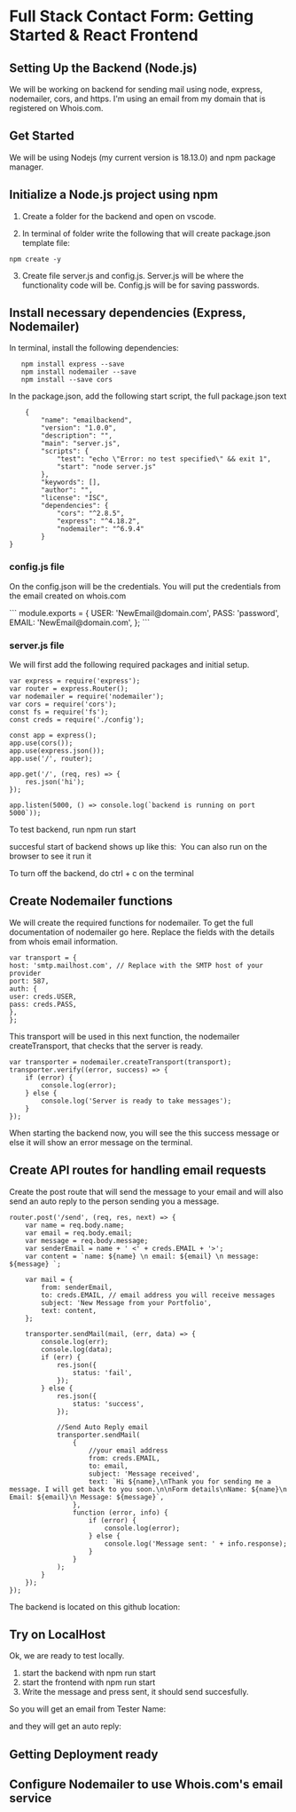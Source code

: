 # Full Stack Contact Form: Getting Started & React Frontend

## Setting Up the Backend (Node.js)

We will be working on backend for sending mail using node, express, nodemailer, cors, and https.
I'm using an email from my domain that is registered on Whois.com.

## Get Started

We will be using Nodejs (my current version is 18.13.0) and npm package manager.

## Initialize a Node.js project using npm

1. Create a folder for the backend and open on vscode.

2. In terminal of folder write the following that will create package.json template file:

```
npm create -y
```

3. Create file server.js and config.js. Server.js will be where the functionality code will be. Config.js will be for saving passwords.
   <insert image of the file breakdown>

## Install necessary dependencies (Express, Nodemailer)

In terminal, install the following dependencies:

```
   npm install express --save
   npm install nodemailer --save
   npm install --save cors
```

In the package.json, add the following start script, the full package.json text

```
	{
	    "name": "emailbackend",
	    "version": "1.0.0",
	    "description": "",
	    "main": "server.js",
	    "scripts": {
	        "test": "echo \"Error: no test specified\" && exit 1",
	        "start": "node server.js"
	    },
	    "keywords": [],
	    "author": "",
	    "license": "ISC",
	    "dependencies": {
	        "cors": "^2.8.5",
	        "express": "^4.18.2",
	        "nodemailer": "^6.9.4"
	    }
}
```

### config.js file

On the config.json will be the credentials. You will put the credentials from the email created on whois.com

<pic of the whois information>
```
	module.exports = {
	    USER: 'NewEmail@domain.com',
	    PASS: 'password',
	    EMAIL: 'NewEmail@domain.com',
    };
```

### server.js file

We will first add the following required packages and initial setup.

```
var express = require('express');
var router = express.Router();
var nodemailer = require('nodemailer');
var cors = require('cors');
const fs = require('fs');
const creds = require('./config');

const app = express();
app.use(cors());
app.use(express.json());
app.use('/', router);

app.get('/', (req, res) => {
	res.json('hi');
});

app.listen(5000, () => console.log(`backend is running on port 5000`));
```

To test backend, run npm run start

succesful start of backend shows up like this:
<image of the backend on terminal>
You can also run on the browser to see it run it
<image if browser with localhost:5000 that says hi>

To turn off the backend, do ctrl + c on the terminal

## Create Nodemailer functions

We will create the required functions for nodemailer. To get the full documentation of nodemailer go here. Replace the fields with the details from whois email information.

```
var transport = {
host: 'smtp.mailhost.com', // Replace with the SMTP host of your provider
port: 587,
auth: {
user: creds.USER,
pass: creds.PASS,
},
};
```

This transport will be used in this next function, the nodemailer createTransport, that checks that the server is ready.

```
var transporter = nodemailer.createTransport(transport);
transporter.verify((error, success) => {
	if (error) {
		console.log(error);
	} else {
		console.log('Server is ready to take messages');
	}
});
```

When starting the backend now, you will see the this success message or else it will show an error message on the terminal.
<insert image of backend and server ready to send message>

## Create API routes for handling email requests

Create the post route that will send the message to your email and will also send an auto reply to the person sending you a message.

```
router.post('/send', (req, res, next) => {
	var name = req.body.name;
	var email = req.body.email;
	var message = req.body.message;
	var senderEmail = name + ' <' + creds.EMAIL + '>';
	var content = `name: ${name} \n email: ${email} \n message: ${message} `;

	var mail = {
		from: senderEmail,
		to: creds.EMAIL, // email address you will receive messages
		subject: 'New Message from your Portfolio',
		text: content,
	};

	transporter.sendMail(mail, (err, data) => {
		console.log(err);
		console.log(data);
		if (err) {
			res.json({
				status: 'fail',
			});
		} else {
			res.json({
				status: 'success',
			});

			//Send Auto Reply email
			transporter.sendMail(
				{
					//your email address
					from: creds.EMAIL,
					to: email,
					subject: 'Message received',
					text: `Hi ${name},\nThank you for sending me a message. I will get back to you soon.\n\nForm details\nName: ${name}\n Email: ${email}\n Message: ${message}`,
				},
				function (error, info) {
					if (error) {
						console.log(error);
					} else {
						console.log('Message sent: ' + info.response);
					}
				}
			);
		}
	});
});
```

The backend is located on this github location:

## Try on LocalHost

Ok, we are ready to test locally.

1. start the backend with npm run start
2. start the frontend with npm run start
3. Write the message and press sent, it should send succesfully.

<images of the frontend>

So you will get an email from Tester Name:
<image from tester name>

and they will get an auto reply:
<image of the auto reply>

## Getting Deployment ready

## Configure Nodemailer to use Whois.com's email service
